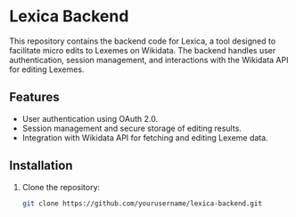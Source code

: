 # Lexica Backend

This repository contains the backend code for Lexica, a tool designed to facilitate micro edits to Lexemes on Wikidata. The backend handles user authentication, session management, and interactions with the Wikidata API for editing Lexemes.

## Features
- User authentication using OAuth 2.0.
- Session management and secure storage of editing results.
- Integration with Wikidata API for fetching and editing Lexeme data.

## Installation

1. Clone the repository:
   ```bash
   git clone https://github.com/yourusername/lexica-backend.git
